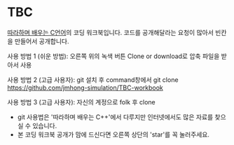 # TBC
[따라하며 배우는 C언어](https://www.inflearn.com/course/following-c)의 코딩 워크북입니다.
코드를 공개해달라는 요청이 많아서 빈칸을 만들어서 공개합니다.

사용 방법 1 (쉬운 방법): 오른쪽 위의 녹색 버튼 Clone or download로 압축 파일을 받아서 사용

사용 방법 2 (고급 사용자): git 설치 후 command창에서 git clone https://github.com/jmhong-simulation/TBC-workbook

사용 방법 3 (고급 사용자): 자신의 계정으로 folk 후 clone

* git 사용법은 '따라하며 배우는 C++'에서 다루지만 인터넷에서도 많은 자료를 찾으실 수 있습니다.
* 본 코딩 워크북 공개가 맘에 드신다면 오른쪽 상단의 'star'를 꼭 눌러주세요.
